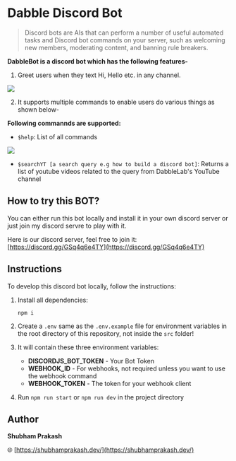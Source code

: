 # Dabble Discord Bot

> Discord bots are AIs that can perform a number of useful automated tasks and Discord bot commands on your server, such as welcoming new members, moderating content, and banning rule breakers.

**DabbleBot is a discord bot which has the following features-**

1. Greet users when they text Hi, Hello etc. in any channel.

![](https://user-images.githubusercontent.com/28767301/118215254-d2cdf200-b48e-11eb-8be9-6993e65bcd16.png)

2. It supports multiple commands to enable users do various things as shown below-

**Following commannds are supported:**

- `$help`: List of all commands

![](https://user-images.githubusercontent.com/28767301/118215252-d2355b80-b48e-11eb-9e67-a9b9884cd3ed.png)

- `$searchYT [a search query e.g how to build a discord bot]`: Returns a list of youtube videos related to the query from DabbleLab's YouTube channel

## How to try this BOT?

You can either run this bot locally and install it in your own discord server or just join my discord servre to play with it.

Here is our discord server, feel free to join it: [https://discord.gg/GSq4q6e4TY](https://discord.gg/GSq4q6e4TY)

## Instructions

To develop this discord bot locally, follow the instructions:

1. Install all dependencies:

   `npm i`

2. Create a `.env` same as the `.env.example` file for environment variables in the root directory of this repository, not inside the `src` folder!

3. It will contain these three environment variables:

   - **DISCORDJS_BOT_TOKEN** - Your Bot Token
   - **WEBHOOK_ID** - For webhooks, not required unless you want to use the webhook command
   - **WEBHOOK_TOKEN** - The token for your webhook client

4. Run `npm run start` or `npm run dev` in the project directory

## Author

**Shubham Prakash**

🌐 [https://shubhamprakash.dev/](https://shubhamprakash.dev/)
